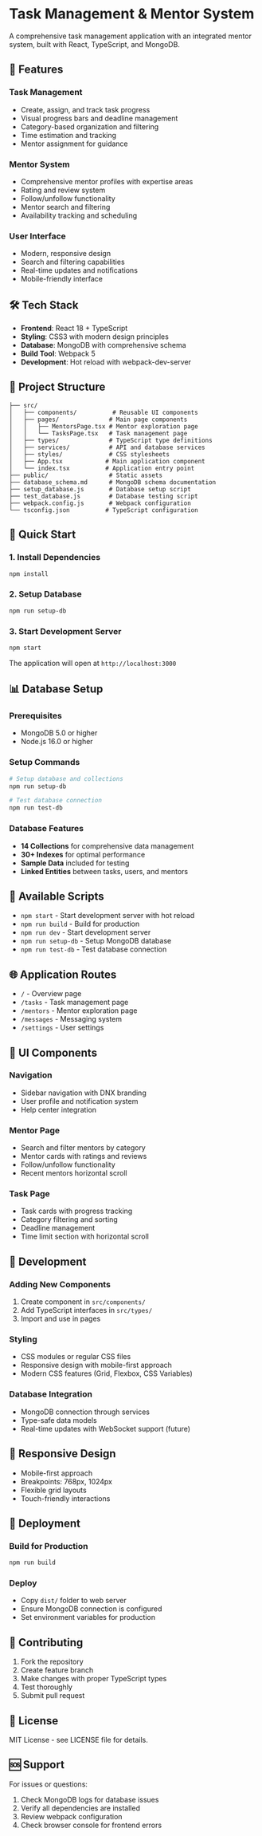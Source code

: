 # Task Management & Mentor System

A comprehensive task management application with an integrated mentor system, built with React, TypeScript, and MongoDB.

## 🚀 Features

### Task Management
- Create, assign, and track task progress
- Visual progress bars and deadline management
- Category-based organization and filtering
- Time estimation and tracking
- Mentor assignment for guidance

### Mentor System
- Comprehensive mentor profiles with expertise areas
- Rating and review system
- Follow/unfollow functionality
- Mentor search and filtering
- Availability tracking and scheduling

### User Interface
- Modern, responsive design
- Search and filtering capabilities
- Real-time updates and notifications
- Mobile-friendly interface

## 🛠️ Tech Stack

- **Frontend**: React 18 + TypeScript
- **Styling**: CSS3 with modern design principles
- **Database**: MongoDB with comprehensive schema
- **Build Tool**: Webpack 5
- **Development**: Hot reload with webpack-dev-server

## 📁 Project Structure

```
├── src/
│   ├── components/          # Reusable UI components
│   ├── pages/              # Main page components
│   │   ├── MentorsPage.tsx # Mentor exploration page
│   │   └── TasksPage.tsx   # Task management page
│   ├── types/              # TypeScript type definitions
│   ├── services/           # API and database services
│   ├── styles/             # CSS stylesheets
│   ├── App.tsx            # Main application component
│   └── index.tsx          # Application entry point
├── public/                 # Static assets
├── database_schema.md      # MongoDB schema documentation
├── setup_database.js       # Database setup script
├── test_database.js        # Database testing script
├── webpack.config.js       # Webpack configuration
└── tsconfig.json          # TypeScript configuration
```

## 🚀 Quick Start

### 1. Install Dependencies
```bash
npm install
```

### 2. Setup Database
```bash
npm run setup-db
```

### 3. Start Development Server
```bash
npm start
```

The application will open at `http://localhost:3000`

## 📊 Database Setup

### Prerequisites
- MongoDB 5.0 or higher
- Node.js 16.0 or higher

### Setup Commands
```bash
# Setup database and collections
npm run setup-db

# Test database connection
npm run test-db
```

### Database Features
- **14 Collections** for comprehensive data management
- **30+ Indexes** for optimal performance
- **Sample Data** included for testing
- **Linked Entities** between tasks, users, and mentors

## 🎯 Available Scripts

- `npm start` - Start development server with hot reload
- `npm run build` - Build for production
- `npm run dev` - Start development server
- `npm run setup-db` - Setup MongoDB database
- `npm run test-db` - Test database connection

## 🌐 Application Routes

- `/` - Overview page
- `/tasks` - Task management page
- `/mentors` - Mentor exploration page
- `/messages` - Messaging system
- `/settings` - User settings

## 🎨 UI Components

### Navigation
- Sidebar navigation with DNX branding
- User profile and notification system
- Help center integration

### Mentor Page
- Search and filter mentors by category
- Mentor cards with ratings and reviews
- Follow/unfollow functionality
- Recent mentors horizontal scroll

### Task Page
- Task cards with progress tracking
- Category filtering and sorting
- Deadline management
- Time limit section with horizontal scroll

## 🔧 Development

### Adding New Components
1. Create component in `src/components/`
2. Add TypeScript interfaces in `src/types/`
3. Import and use in pages

### Styling
- CSS modules or regular CSS files
- Responsive design with mobile-first approach
- Modern CSS features (Grid, Flexbox, CSS Variables)

### Database Integration
- MongoDB connection through services
- Type-safe data models
- Real-time updates with WebSocket support (future)

## 📱 Responsive Design

- Mobile-first approach
- Breakpoints: 768px, 1024px
- Flexible grid layouts
- Touch-friendly interactions

## 🚀 Deployment

### Build for Production
```bash
npm run build
```

### Deploy
- Copy `dist/` folder to web server
- Ensure MongoDB connection is configured
- Set environment variables for production

## 🤝 Contributing

1. Fork the repository
2. Create feature branch
3. Make changes with proper TypeScript types
4. Test thoroughly
5. Submit pull request

## 📄 License

MIT License - see LICENSE file for details.

## 🆘 Support

For issues or questions:
1. Check MongoDB logs for database issues
2. Verify all dependencies are installed
3. Review webpack configuration
4. Check browser console for frontend errors
